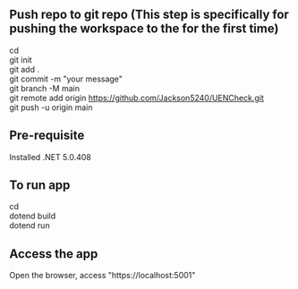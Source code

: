 ## Push repo to git repo (This step is specifically for pushing the workspace to the for the first time)
cd <project workspace><br>
git init<br>
git add .<br>
git commit -m "your message"<br>
git branch -M main<br>
git remote add origin https://github.com/Jackson5240/UENCheck.git<br>
git push -u origin main<br>

## Pre-requisite
Installed .NET 5.0.408

## To run app
cd <project workspace><br>
dotend build<br>
dotend run<br>

## Access the app
Open the browser, access "https://localhost:5001"
